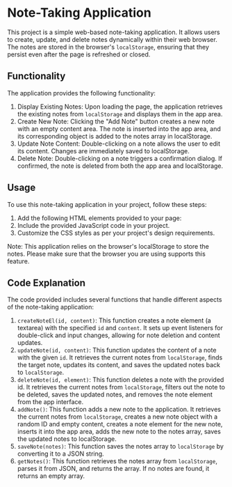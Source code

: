 # Note-Taking Application
This project is a simple web-based note-taking application.
It allows users to create, update, and delete notes dynamically within their web browser.
The notes are stored in the browser's `localStorage`, ensuring that they persist even after the page is refreshed or closed.

## Functionality
The application provides the following functionality:
1. Display Existing Notes: Upon loading the page, the application retrieves the existing notes from `localStorage` and displays them in the app area.
2. Create New Note: Clicking the "Add Note" button creates a new note with an empty content area. The note is inserted into the app area, and its corresponding object is added 
   to the notes array in localStorage.
3. Update Note Content: Double-clicking on a note allows the user to edit its content. Changes are immediately saved to localStorage.
4. Delete Note: Double-clicking on a note triggers a confirmation dialog. If confirmed, the note is deleted from both the app area and localStorage.

## Usage
To use this note-taking application in your project, follow these steps:
1. Add the following HTML elements provided to your page:
2. Include the provided JavaScript code in your project.
3. Customize the CSS styles as per your project's design requirements.

Note: This application relies on the browser's localStorage to store the notes. Please make sure that the browser you are using supports this feature.

## Code Explanation
The code provided includes several functions that handle different aspects of the note-taking application:

1. `createNoteEl(id, content)`: This function creates a note element (a textarea) with the specified `id` and `content`. It sets up event listeners for double-click and input 
    changes, allowing for note deletion and content updates.
2. `updateNote(id, content)`: This function updates the content of a note with the given `id`. It retrieves the current notes from `localStorage`, finds the target note, 
    updates its content, and saves the updated notes back to `localStorage`.
3. `deleteNote(id, element)`: This function deletes a note with the provided id. It retrieves the current notes from `localStorage`, filters out the note to be deleted, saves 
    the updated notes, and removes the note element from the app interface.
4. `addNote()`: This function adds a new note to the application. It retrieves the current notes from `localStorage`, creates a new note object with a random ID and empty 
    content, creates a note element for the new note, inserts it into the app area, adds the new note to the notes array, saves the updated notes to localStorage.
5. `saveNote(notes)`: This function saves the notes array to `localStorage` by converting it to a JSON string.
6. `getNotes()`: This function retrieves the notes array from `localStorage`, parses it from JSON, and returns the array. If no notes are found, it returns an empty array.
